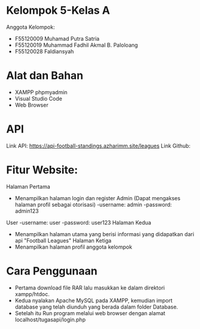 # Kelompok 5-Kelas A
Anggota Kelompok:
- F55120009 Muhamad Putra Satria
- F55120019 Muhammad Fadhil Akmal B. Paloloang
- F55120028 Faldiansyah

# Alat dan Bahan
- XAMPP phpmyadmin
- Visual Studio Code
- Web Browser

# API
Link API: https://api-football-standings.azharimm.site/leagues
Link Github: 

# Fitur Website:
Halaman Pertama
- Menampilkan halaman login dan register
Admin (Dapat mengakses halaman profil sebagai otorisasi)
-username: admin
-password: admin123

User
-username: user
-password: user123
Halaman Kedua
- Menampilkan halaman utama yang berisi informasi yang didapatkan dari api "Football Leagues"
Halaman Ketiga
- Menampilkan halaman profil anggota kelompok

# Cara Penggunaan
- Pertama download file RAR lalu masukkan ke dalam direktori xampp/htdoc.
- Kedua nyalakan Apache MySQL pada XAMPP, kemudian import database yang telah diunduh yang berada dalam folder Database.
- Setelah itu Run program melalui web browser dengan alamat localhost/tugasapi/login.php
